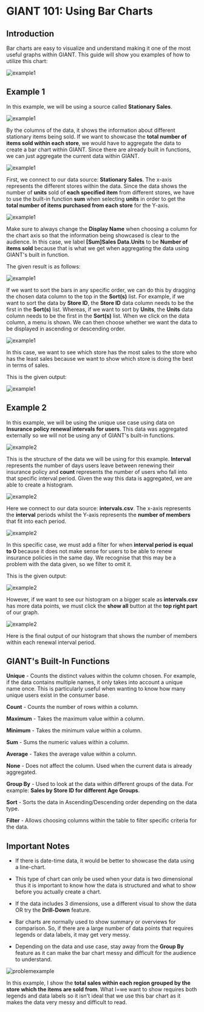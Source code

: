 # GIANT 101: Using Bar Charts


## Introduction
Bar charts are easy to visualize and understand making it one of the most useful graphs within GIANT. This guide will show you examples of how to utilize this chart:

![example1](images/giant-101-barchart/col.PNG)

## Example 1

In this example, we will be using a source called **Stationary Sales**.

![example1](images/giant-101-barchart/data-structure-e1.PNG)

By the columns of the data, it shows the information about different stationary items being sold. If we want to showcase the **total number of items sold within each store**, we would have to aggregate the data to create a bar chart within GIANT. Since there are already built in functions, we can just aggregate the current data within GIANT.

![example1](images/giant-101-barchart/bar-chart-1-bind.PNG)

First, we connect to our data source: **Stationary Sales**. The x-axis represents the different stores within the data. Since the data shows the number of **units** sold of **each specified item** from different stores, we have to use the built-in function **sum** when selecting **units** in order to get the **total number of items purchased from each store** for the Y-axis. 

![example1](images/giant-101-barchart/bar-chart-1-y.PNG)

Make sure to always change the **Display Name** when choosing a column for the chart axis so that the information being showcased is clear to the audience. In this case, we label **[Sum]Sales Data.Units** to be **Number of items sold** because that is what we get when aggregating the data using GIANT's built in function.

The given result is as follows:

![example1](images/giant-101-barchart/bar-chart-1.PNG)

If we want to sort the bars in any specific order, we can do this by dragging the chosen data column to the top in the **Sort(s)** list. For example, if we want to sort the data by **Store ID**, the **Store ID** data column needs to be the first in the **Sort(s)** list. Whereas, if we want to sort by **Units**, the **Units** data column needs to be the first in the **Sort(s)** list. When we click on the data column, a menu is shown. We can then choose whether we want the data to be displayed in ascending or descending order.

![example1](images/giant-101-barchart/bar-chart-sort.PNG)

In this case, we want to see which store has the most sales to the store who has the least sales because we want to show which store is doing the best in terms of sales. 

This is the given output:

![example1](images/giant-101-barchart/bar-chart-1-sorted.PNG)

## Example 2

In this example, we will be using the unique use case using data on **Insurance policy renewal intervals for users**. This data was aggregated externally so we will not be using any of GIANT's built-in functions.

![example2](images/giant-101-barchart/data-structure-2.PNG)

This is the structure of the data we will be using for this example. **Interval** represents the number of days users leave between renewing their insurance policy and **count** represents the number of users who fall into that specific interval period. Given the way this data is aggregated, we are able to create a histogram.

![example2](images/giant-101-barchart/bar-chart-2.PNG)

Here we connect to our data source: **intervals.csv**. The x-axis represents the **interval** periods whilst the Y-axis represents the **number of members** that fit into each period.

![example2](images/giant-101-barchart/bar-chart-2-filter.PNG)

In this specific case, we must add a filter for when **interval period is equal to 0** because it does not make sense for users to be able to renew insurance policies in the same day. We recognise that this may be a problem with the data given, so we filter to omit it. 

This is the given output:

![example2](images/giant-101-barchart/bar-chart-2-b4.PNG)

However, if we want to see our histogram on a bigger scale as **intervals.csv** has more data points, we must click the **show all** button at the **top right part** of our graph.

![example2](images/giant-101-barchart/bar-chart-2-af.PNG)

Here is the final output of our histogram that shows the number of members within each renewal interval period. 

## GIANT's Built-In Functions

**Unique** - Counts the distinct values within the column chosen. For example, if the data contains multiple names, it only takes into account a unique name once. This is particularly useful when wanting to know how many unique users exist in the consumer base.

**Count** - Counts the number of rows within a column.

**Maximum** - Takes the maximum value within a column.

**Minimum** - Takes the minimum value within a column.

**Sum** - Sums the numeric values within a column.

**Average** - Takes the average value within a column.

**None** - Does not affect the column. Used when the current data is already aggregated.

**Group By** - Used to look at the data within different groups of the data. For example: **Sales by Store ID for different Age Groups**.

**Sort** - Sorts the data in Ascending/Descending order depending on the data type.

**Filter** - Allows choosing columns within the table to filter specific criteria for the data.

## Important Notes

- If there is date-time data, it would be better to showcase the data using a line-chart.

- This type of chart can only be used when your data is two dimensional thus it is important to know how the data is structured and what  to show before you actually create a chart.

- If the data includes 3 dimensions, use a different visual to show the data OR try the **Drill-Down** feature.

- Bar charts are normally used to show summary or overviews for comparison. So, if there are a large number of data points that requires legends or data labels, it may get very messy. 

- Depending on the data and use case, stay away from the **Group By** feature as it can make the bar chart messy and difficult for the audience to understand.

![problemexample](images/giant-101-barchart/what-not-to-do.PNG)

In this example, I show the **total sales within each region grouped by the store which the items are sold from**. What I=we want to show requires both legends and data labels so it isn't ideal that we use this bar chart as it makes the data very messy and difficult to read.
